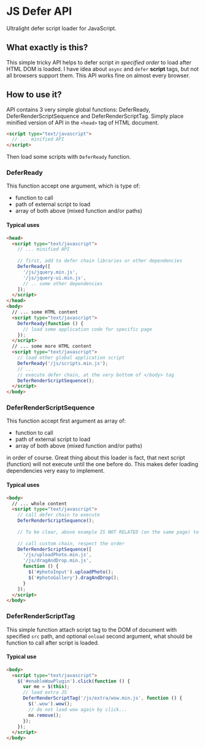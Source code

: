 # JS Defer API
Ultralight defer script loader for JavaScript.

## What exactly is this?
This simple tricky API helps to defer script *in specified order* to load after HTML DOM is loaded. I have idea about `async` and `defer` **script** tags, but not all browsers support them. This API works fine on almost every browser.

## How to use it?
API contains 3 very simple global functions: DeferReady, DeferRenderScriptSequence and DeferRenderScriptTag. Simply place minified version of API in the `<head>` tag of HTML document.
```HTML
<script type="text/javascript">
  // ... minified API
</script>
```
Then load some scripts with `DeferReady` function.

### DeferReady
This function accept one argument, which is type of:
- function to call
- path of external script to load 
- array of both above (mixed function and/or paths)

#### Typical uses
```html
<head>
  <script type="text/javascript">
    // ... minified API
    
    // first, add to defer chain libraries or other dependencies
    DeferReady([
      '/js/jquery.min.js',
      '/js/jquery-ui.min.js',
      // .. some other dependencies
    ]);
  </script>
</head>
<body>
  // ... some HTML content
  <script type="text/javascript">
    DeferReady(function () {
      // load some application code for specific page
    });
  </script>
  // ... some more HTML content
  <script type="text/javascript">
    // load other global application script
    DeferReady('/js/scripts.min.js');
    // ...
    // execute defer chain, at the very bottom of </body> tag
    DeferRenderScriptSequence();
  </script>
</body>
```

### DeferRenderScriptSequence
This function accept first argument as array of:
- function to call
- path of external script to load 
- array of both above (mixed function and/or paths)

in order of course. Great thing about this loader is fact, that next script (function) will not execute until the one before do. This makes defer loading dependencies very easy to implement.

#### Typical uses
```html
<body>
  // ... whole content
  <script type="text/javascript">
    // call defer chain to execute
    DeferRenderScriptSequence();
    
    // To be clear, above example IS NOT RELATED (on the same page) to the example below!
    
    // call custom chain, respect the order
    DeferRenderScriptSequence([
      '/js/uploadPhoto.min.js',
      '/js/dragAndDrop.min.js',
      function () {
        $('#photoInput').uploadPhoto();
        $('#photoGallery').dragAndDrop();
      }
    ]);
  </script>
</body>
```

### DeferRenderScriptTag
This simple function attach script tag to the DOM of document with specified `src` path, and optional `onload` second argument, what should be function to call after script is loaded.

#### Typical use
```html
<body>
  <script type="text/javascript">
    $('#enableWowPlugin').click(function () {
      var me = $(this);
      // load extra JS
      DeferRenderScriptTag('/js/extra/wow.min.js', function () {
        $('.wow').wow();
        // do not load wow again by click...
        me.remove();
      });
    });
  </script>
</body>
```